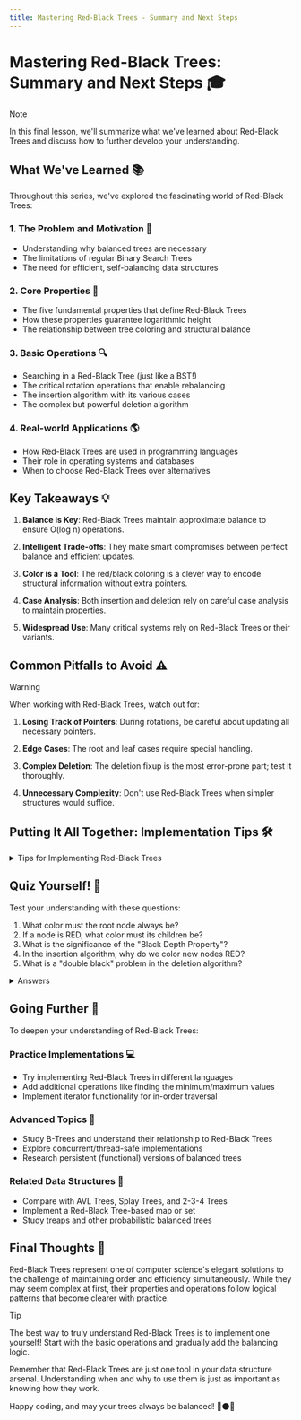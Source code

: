 ```yaml
---
title: Mastering Red-Black Trees - Summary and Next Steps
---
```


# Mastering Red-Black Trees: Summary and Next Steps 🎓

> [!NOTE]
> In this final lesson, we'll summarize what we've learned about Red-Black Trees and discuss how to further develop your understanding.

## What We've Learned 📚

Throughout this series, we've explored the fascinating world of Red-Black Trees:

### 1. The Problem and Motivation 🤔
- Understanding why balanced trees are necessary
- The limitations of regular Binary Search Trees
- The need for efficient, self-balancing data structures

### 2. Core Properties 🧩
- The five fundamental properties that define Red-Black Trees
- How these properties guarantee logarithmic height
- The relationship between tree coloring and structural balance

### 3. Basic Operations 🔍
- Searching in a Red-Black Tree (just like a BST!)
- The critical rotation operations that enable rebalancing
- The insertion algorithm with its various cases
- The complex but powerful deletion algorithm

### 4. Real-world Applications 🌎
- How Red-Black Trees are used in programming languages
- Their role in operating systems and databases
- When to choose Red-Black Trees over alternatives

## Key Takeaways 💡

1. **Balance is Key**: Red-Black Trees maintain approximate balance to ensure O(log n) operations.

2. **Intelligent Trade-offs**: They make smart compromises between perfect balance and efficient updates.

3. **Color is a Tool**: The red/black coloring is a clever way to encode structural information without extra pointers.

4. **Case Analysis**: Both insertion and deletion rely on careful case analysis to maintain properties.

5. **Widespread Use**: Many critical systems rely on Red-Black Trees or their variants.

## Common Pitfalls to Avoid ⚠️

> [!WARNING]
> When working with Red-Black Trees, watch out for:

1. **Losing Track of Pointers**: During rotations, be careful about updating all necessary pointers.

2. **Edge Cases**: The root and leaf cases require special handling.

3. **Complex Deletion**: The deletion fixup is the most error-prone part; test it thoroughly.

4. **Unnecessary Complexity**: Don't use Red-Black Trees when simpler structures would suffice.

## Putting It All Together: Implementation Tips 🛠️

<details>
<summary>Tips for Implementing Red-Black Trees</summary>

1. **Start Simple**: Implement a regular BST first, then add the coloring and balancing logic.

2. **Test Incrementally**: Test each operation thoroughly before moving to the next.

3. **Visualize**: Use visualization tools to help debug and understand the tree operations.

4. **Consider NIL Nodes**: Decide whether to use explicit NIL nodes or null pointers for leaves.

5. **Handle Edge Cases**: Pay special attention to root cases and parent pointer updates.

6. **Reuse Code**: The same rotation functions can be used for both insertion and deletion.
</details>

## Quiz Yourself! 🧠

Test your understanding with these questions:

1. What color must the root node always be?
2. If a node is RED, what color must its children be?
3. What is the significance of the "Black Depth Property"?
4. In the insertion algorithm, why do we color new nodes RED?
5. What is a "double black" problem in the deletion algorithm?

<details>
<summary>Answers</summary>

1. The root must always be BLACK.
2. If a node is RED, both its children must be BLACK.
3. The Black Depth Property ensures that all paths from any node to its leaf nodes contain the same number of BLACK nodes, which is crucial for maintaining balance.
4. We color new nodes RED because it doesn't change the number of black nodes on any path, and is easier to fix any violations that might occur.
5. The "double black" problem occurs when deleting a BLACK node with a BLACK replacement, which would reduce the number of BLACK nodes on that path, violating the Black Depth Property.
</details>

## Going Further 🚀

To deepen your understanding of Red-Black Trees:

### Practice Implementations 💻
- Try implementing Red-Black Trees in different languages
- Add additional operations like finding the minimum/maximum values
- Implement iterator functionality for in-order traversal

### Advanced Topics 🔬
- Study B-Trees and understand their relationship to Red-Black Trees
- Explore concurrent/thread-safe implementations
- Research persistent (functional) versions of balanced trees

### Related Data Structures 🌳
- Compare with AVL Trees, Splay Trees, and 2-3-4 Trees
- Implement a Red-Black Tree-based map or set
- Study treaps and other probabilistic balanced trees

## Final Thoughts 💭

Red-Black Trees represent one of computer science's elegant solutions to the challenge of maintaining order and efficiency simultaneously. While they may seem complex at first, their properties and operations follow logical patterns that become clearer with practice.

> [!TIP]
> The best way to truly understand Red-Black Trees is to implement one yourself! Start with the basic operations and gradually add the balancing logic.

Remember that Red-Black Trees are just one tool in your data structure arsenal. Understanding when and why to use them is just as important as knowing how they work.

Happy coding, and may your trees always be balanced! 🔴⚫🌳